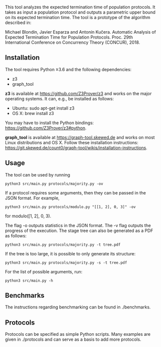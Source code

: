 This tool analyzes the expected termination time of population protocols. It takes as input a population protocol and outputs a parametric upper bound on its expected termination time. The tool is a prototype of the algorithm described in:

Michael Blondin, Javier Esparza and Antonín Kučera. Automatic Analysis of Expected Termination Time for Population Protocols. Proc. 29th International Conference on Concurrency Theory (CONCUR), 2018.

## Installation

The tool requires Python ≥3.6 and the following dependencies:

- z3
- graph_tool

**z3** is available at https://github.com/Z3Prover/z3 and works on the major operating systems. It can, e.g., be installed as follows:

- Ubuntu: sudo apt-get install z3
- OS X: brew install z3

You may have to install the Python bindings: https://github.com/Z3Prover/z3#python.

**graph_tool** is available at https://graph-tool.skewed.de and works on most Linux distributions and OS X. Follow these installation instructions: https://git.skewed.de/count0/graph-tool/wikis/installation-instructions.

## Usage

The tool can be used by running

```
python3 src/main.py protocols/majority.py -ov
```

If a protocol requires some arguments, then they can be passed in the JSON format. For example,

```
python3 src/main.py protocols/modulo.py "[[1, 2], 0, 3]" -ov
```

for modulo([1, 2], 0, 3).

The flag -o outputs statistics in the JSON format. The -v flag outputs the progress of the execution. The stage tree can also be generated as a PDF as follows:

```
python3 src/main.py protocols/majority.py -t tree.pdf
```

If the tree is too large, it is possible to only generate its structure:

```
python3 src/main.py protocols/majority.py -s -t tree.pdf
```

For the list of possible arguments, run:

```
python3 src/main.py -h
```

## Benchmarks

The instructions regarding benchmarking can be found in ./benchmarks.

## Protocols

Protocols can be specified as simple Python scripts. Many examples are given in ./protocols and can serve as a basis to add more protocols.
